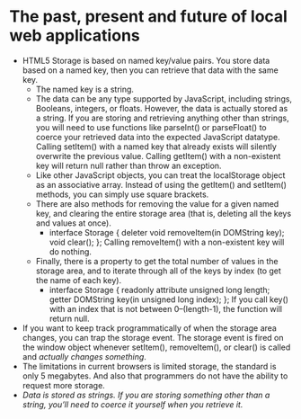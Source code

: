 # The past, present and future of local web applications
- HTML5 Storage is based on named key/value pairs. You store data based on a named key, then you can retrieve that data with the same key. 
  - The named key is a string.   
  - The data can be any type supported by JavaScript, including strings, Booleans, integers, or floats. However, the data is actually stored as a string. If you are storing and retrieving anything other than strings, you will need to use functions like parseInt() or parseFloat() to coerce your retrieved data into the expected JavaScript datatype.
  Calling setItem() with a named key that already exists will silently overwrite the previous value. Calling getItem() with a non-existent key will return null rather than throw an exception.
  - Like other JavaScript objects, you can treat the localStorage object as an associative array. Instead of using the getItem() and setItem() methods, you can simply use square brackets.
  - There are also methods for removing the value for a given named key, and clearing the entire storage area (that is, deleting all the keys and values at once).
    - interface Storage {
        deleter void removeItem(in DOMString key);
        void clear();
      };
    Calling removeItem() with a non-existent key will do nothing.
  - Finally, there is a property to get the total number of values in the storage area, and to iterate through all of the keys by index (to get the name of each key).
    - interface Storage {
        readonly attribute unsigned long length;
        getter DOMString key(in unsigned long index);
      };
    If you call key() with an index that is not between 0–(length-1), the function will return null.
- If you want to keep track programmatically of when the storage area changes, you can trap the storage event. The storage event is fired on the window object whenever setItem(), removeItem(), or clear() is called and *actually changes something*. 
- The limitations in current browsers is limited storage, the standard is only 5 megabytes. And also that programmers do not have the ability to request more storage.
- *Data is stored as strings. If you are storing something other than a string, you’ll need to coerce it yourself when you retrieve it.*
